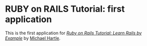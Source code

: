 # RUBY on RAILS Tutorial: first application

This is the first application for [*Ruby on Rails Tutorial: Learn Rails by Example*](http://railstutorial.org/) 
by [Michael Hartle](http://michaelhartle.com/).